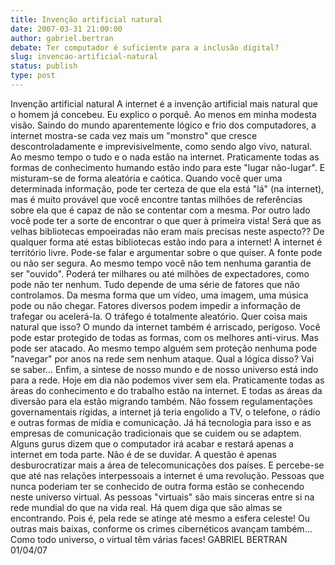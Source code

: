 ```yaml
---
title: Invenção artificial natural
date: 2007-03-31 21:00:00
author: gabriel.bertran
debate: Ter computador é suficiente para a inclusão digital? 
slug: invencao-artificial-natural
status: publish 
type: post
---
```


Invenção artificial natural A internet é a invenção artificial mais natural que o homem já concebeu. Eu explico o porquê. Ao menos em minha modesta visão. Saindo do mundo aparentemente lógico e frio dos computadores, a internet mostra-se cada vez mais um "monstro" que cresce descontroladamente e imprevisivelmente, como sendo algo vivo, natural. Ao mesmo tempo o tudo e o nada estão na internet. Praticamente todas as formas de conhecimento humando estão indo para este "lugar não-lugar". E misturam-se de forma aleatória e caótica. Quando você quer uma determinada informação, pode ter certeza de que ela está "lá" (na internet), mas é muito provável que você encontre tantas milhões de referências sobre ela que é capaz de não se contentar com a mesma. Por outro lado você pode ter a sorte de encontrar o que quer à primeira vista! Será que as velhas bibliotecas empoeiradas não eram mais precisas neste aspecto?? De qualquer forma até estas bibliotecas estão indo para a internet! A internet é território livre. Pode-se falar e argumentar sobre o que quiser. A fonte pode ou não ser segura. Ao mesmo tempo você não tem nenhuma garantia de ser "ouvido". Poderá ter milhares ou até milhões de expectadores, como pode não ter nenhum. Tudo depende de uma série de fatores que não controlamos. Da mesma forma que um vídeo, uma imagem, uma música pode ou não chegar. Fatores diversos podem impedir a informação de trafegar ou acelerá-la. O tráfego é totalmente aleatório. Quer coisa mais natural que isso? O mundo da internet também é arriscado, perigoso. Você pode estar protegido de todas as formas, com os melhores anti-virus. Mas pode ser atacado. Ao mesmo tempo alguém sem proteção nenhuma pode "navegar" por anos na rede sem nenhum ataque. Qual a lógica disso? Vai se saber... Enfim, a síntese de nosso mundo e de nosso universo está indo para a rede. Hoje em dia não podemos viver sem ela. Praticamente todas as áreas do conhecimento e do trabalho estão na internet. E todas as áreas da diversão para ela estão migrando também. Não fossem regulamentações governamentais rígidas, a internet já teria engolido a TV, o telefone, o rádio e outras formas de mídia e comunicação. Já há tecnologia para isso e as empresas de comunicação tradicionais que se cuidem ou se adaptem. Alguns gurus dizem que o computador irá acabar e restará apenas a internet em toda parte. Não é de se duvidar. A questão é apenas desburocratizar mais a área de telecomunicações dos países. E percebe-se que até nas relações interpessoais a internet é uma revolução. Pessoas que nunca poderiam ter se conhecido de outra forma estão se conhecendo neste universo virtual. As pessoas "virtuais" são mais sinceras entre si na rede mundial do que na vida real. Há quem diga que são almas se encontrando. Pois é, pela rede se atinge até mesmo a esfera celeste! Ou outras mais baixas, conforme os crimes cibernéticos avançam também... Como todo universo, o virtual têm várias faces! GABRIEL BERTRAN 01/04/07
